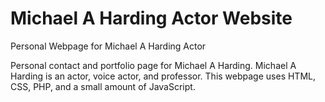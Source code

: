 # Michael A Harding Actor Website
Personal Webpage for Michael A Harding Actor

Personal contact and portfolio page for Michael A Harding. Michael A Harding is an actor, voice actor, and professor. This webpage uses HTML, CSS, PHP, and a small amount of JavaScript. 
